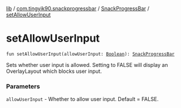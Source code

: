 [lib](../../index.md) / [com.tingyik90.snackprogressbar](../index.md) / [SnackProgressBar](index.md) / [setAllowUserInput](./set-allow-user-input.md)

# setAllowUserInput

`fun setAllowUserInput(allowUserInput: `[`Boolean`](https://kotlinlang.org/api/latest/jvm/stdlib/kotlin/-boolean/index.html)`): `[`SnackProgressBar`](index.md)

Sets whether user input is allowed. Setting to FALSE will display an OverlayLayout which blocks user input.

### Parameters

`allowUserInput` - Whether to allow user input. Default = FALSE.